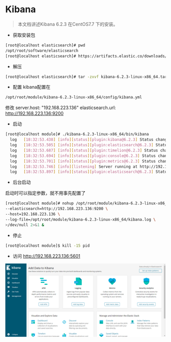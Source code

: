 # Kibana

> 本文档讲述Kibana 6.2.3 在CentOS7.7 下的安装。

* 获取安装包
```bash
[root@localhost elasticsearch]# pwd
/opt/root/software/elasticsearch
[root@localhost elasticsearch]# https://artifacts.elastic.co/downloads/kibana/kibana-6.2.3-linux-x86_64.tar.gz
```

* 解压
```bash
[root@localhost elasticsearch]# tar -zxvf kibana-6.2.3-linux-x86_64.tar.gz ../../module/
```

* 配置
kibana配置在
```bash
/opt/root/module/kibana-6.2.3-linux-x86_64/config/kibana.yml
```

修改
server.host: "192.168.223.136"
elasticsearch.url: http://192.168.223.136:9200

* 启动
```bash
[root@localhost module]# ./kibana-6.2.3-linux-x86_64/bin/kibana
  log   [18:32:53.438] [info][status][plugin:kibana@6.2.3] Status changed from uninitialized to green - Ready
  log   [18:32:53.505] [info][status][plugin:elasticsearch@6.2.3] Status changed from uninitialized to yellow - Waiting for Elasticsearch
  log   [18:32:53.687] [info][status][plugin:timelion@6.2.3] Status changed from uninitialized to green - Ready
  log   [18:32:53.694] [info][status][plugin:console@6.2.3] Status changed from uninitialized to green - Ready
  log   [18:32:53.701] [info][status][plugin:metrics@6.2.3] Status changed from uninitialized to green - Ready
  log   [18:32:53.746] [info][listening] Server running at http://192.168.223.136:5601
  log   [18:32:53.897] [info][status][plugin:elasticsearch@6.2.3] Status changed from yellow to green - Ready
```

* 后台启动

启动时可以指定参数，就不用事先配置了
```bash
[root@localhost module]# nohup /opt/root/module/kibana-6.2.3-linux-x86_64/bin/kibana \
--elasticsearch=http://192.168.223.136:9200 \
--host=192.168.223.136 \
--log-file=/opt/root/module/kibana-6.2.3-linux-x86_64/kibana.log \
>/dev/null 2>&1 &
```

* 停止
```bash
[root@localhost module]$ kill -15 pid
```

* 访问
http://192.168.223.136:5601

![images/3.png](images/3.png)




